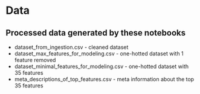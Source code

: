 # Data
## Processed data generated by these notebooks
* dataset_from_ingestion.csv - cleaned dataset 
* dataset_max_features_for_modeling.csv - one-hotted dataset with 1 feature removed
* dataset_minimal_features_for_modeling.csv - one-hotted dataset with 35 features
* meta_descriptions_of_top_features.csv - meta information about the top 35 features
